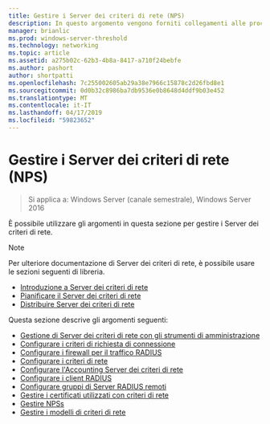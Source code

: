 ```yaml
---
title: Gestire i Server dei criteri di rete (NPS)
description: In questo argomento vengono forniti collegamenti alle procedure di gestione per Server dei criteri di rete in Windows Server 2016 e include collegamenti a indicazioni aggiuntive dei criteri di rete.
manager: brianlic
ms.prod: windows-server-threshold
ms.technology: networking
ms.topic: article
ms.assetid: a275b02c-62b3-4b8a-8417-a710f24bebfe
ms.author: pashort
author: shortpatti
ms.openlocfilehash: 7c255002605ab29a38e7966c15878c2d26fbd8e1
ms.sourcegitcommit: 0d0b32c8986ba7db9536e0b8648d4ddf9b03e452
ms.translationtype: MT
ms.contentlocale: it-IT
ms.lasthandoff: 04/17/2019
ms.locfileid: "59823652"
---
```

# <a name="manage-network-policy-server-nps"></a>Gestire i Server dei criteri di rete (NPS)

>Si applica a: Windows Server (canale semestrale), Windows Server 2016

È possibile utilizzare gli argomenti in questa sezione per gestire i Server dei criteri di rete.  
  
>[!NOTE]
>Per ulteriore documentazione di Server dei criteri di rete, è possibile usare le sezioni seguenti di libreria.  
>- [Introduzione a Server dei criteri di rete](nps-getstart-top.md)
>- [Pianificare il Server dei criteri di rete](nps-plan-top.md)
>- [Distribuire Server dei criteri di rete](nps-deploy.md)  
  
Questa sezione descrive gli argomenti seguenti:  
  
- [Gestione di Server dei criteri di rete con gli strumenti di amministrazione](nps-admintools.md)
- [Configurare i criteri di richiesta di connessione](nps-crp-configure.md)
- [Configurare i firewall per il traffico RADIUS](nps-firewalls-configure.md)
- [Configurare i criteri di rete](nps-np-configure.md)
- [Configurare l'Accounting Server dei criteri di rete](nps-accounting-configure.md)
- [Configurare i client RADIUS](nps-radius-clients-configure.md)
- [Configurare gruppi di Server RADIUS remoti](nps-crp-rrsg-configure.md)
- [Gestire i certificati utilizzati con criteri di rete](nps-manage-certificates.md)
- [Gestire NPSs](nps-manage-servers.md)
- [Gestire i modelli di criteri di rete](nps-manage-templates.md)


